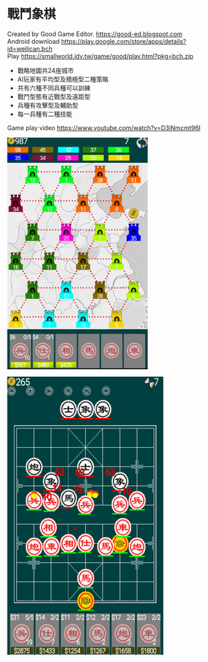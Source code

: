 # 戰鬥象棋

Created by Good Game Editor. https://good-ed.blogspot.com <br/>
Android download https://play.google.com/store/apps/details?id=weilican.bch <br/>
Play https://smallworld.idv.tw/game/good/play.html?pkg=bch.zip

* 戰略地圖共24座城市
* AI玩家有平均型及積極型二種策略
* 共有六種不同兵種可以訓練
* 戰鬥型態有近戰型及遠距型
* 兵種有攻擊型及輔助型
* 每一兵種有二種技能

Game play video https://www.youtube.com/watch?v=D3iNmcmt96I

![image](map.png)

![image](Screenshot.png)
